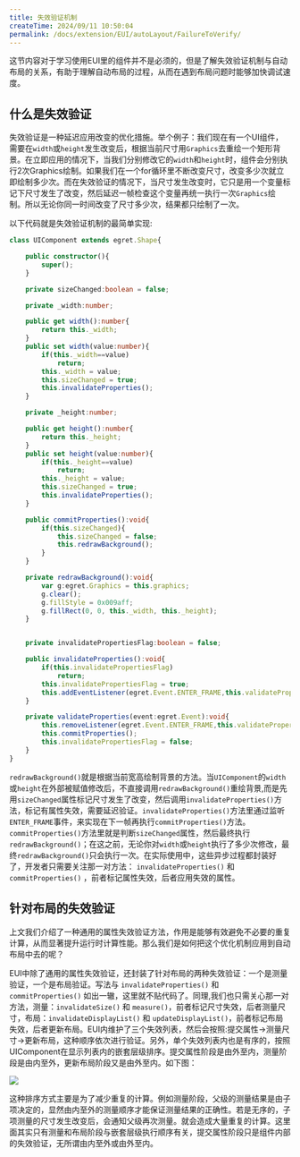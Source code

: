 ```yaml
---
title: 失效验证机制
createTime: 2024/09/11 10:50:04
permalink: /docs/extension/EUI/autoLayout/FailureToVerify/
---
```

这节内容对于学习使用EUI里的组件并不是必须的，但是了解失效验证机制与自动布局的关系，有助于理解自动布局的过程，从而在遇到布局问题时能够加快调试速度。

## 什么是失效验证

失效验证是一种延迟应用改变的优化措施。举个例子：我们现在有一个UI组件，需要在`width`或`height`发生改变后，根据当前尺寸用`Graphics`去重绘一个矩形背景。在立即应用的情况下，当我们分别修改它的`width`和`height`时，组件会分别执行2次Graphics绘制。如果我们在一个for循环里不断改变尺寸，改变多少次就立即绘制多少次。而在失效验证的情况下，当尺寸发生改变时，它只是用一个变量标记下尺寸发生了改变，然后延迟一帧检查这个变量再统一执行一次`Graphics`绘制。所以无论你同一时间改变了尺寸多少次，结果都只绘制了一次。

以下代码就是失效验证机制的最简单实现:

~~~ typescript
class UIComponent extends egret.Shape{

    public constructor(){
        super();
    }

    private sizeChanged:boolean = false;

    private _width:number;

    public get width():number{
        return this._width;
    }
    public set width(value:number){
        if(this._width==value)
            return;
        this._width = value;
        this.sizeChanged = true;
        this.invalidateProperties();
    }

    private _height:number;

    public get height():number{
        return this._height;
    }
    public set height(value:number){
        if(this._height==value)
            return;
        this._height = value;
        this.sizeChanged = true;
        this.invalidateProperties();
    }

    public commitProperties():void{
        if(this.sizeChanged){
            this.sizeChanged = false;
            this.redrawBackground();
        }
    }

    private redrawBackground():void{
        var g:egret.Graphics = this.graphics;
        g.clear();
        g.fillStyle = 0x009aff;
        g.fillRect(0, 0, this._width, this._height);
    }


    private invalidatePropertiesFlag:boolean = false;

    public invalidateProperties():void{
        if(this.invalidatePropertiesFlag)
            return;
        this.invalidatePropertiesFlag = true;
        this.addEventListener(egret.Event.ENTER_FRAME,this.validateProperties,this);
    }

    private validateProperties(event:egret.Event):void{
        this.removeListener(egret.Event.ENTER_FRAME,this.validateProperties,this);
        this.commitProperties();
        this.invalidatePropertiesFlag = false;
    }
}
~~~ 

`redrawBackground()`就是根据当前宽高绘制背景的方法。当`UIComponent`的`width`或`height`在外部被赋值修改后，不直接调用`redrawBackground()`重绘背景,而是先用`sizeChanged`属性标记尺寸发生了改变，然后调用`invalidateProperties()`方法，标记有属性失效，需要延迟验证。`invalidateProperties()`方法里通过监听`ENTER_FRAME`事件，来实现在下一帧再执行`commitProperties()`方法。`commitProperties()`方法里就是判断`sizeChanged`属性，然后最终执行`redrawBackground()`；在这之前，无论你对`width`或`height`执行了多少次修改，最终`redrawBackground()`只会执行一次。在实际使用中，这些异步过程都封装好了，开发者只需要关注那一对方法： `invalidateProperties()` 和 `commitProperties()` ，前者标记属性失效，后者应用失效的属性。

## 针对布局的失效验证

上文我们介绍了一种通用的属性失效验证方法，作用是能够有效避免不必要的重复计算，从而显著提升运行时计算性能。那么我们是如何把这个优化机制应用到自动布局中去的呢？

EUI中除了通用的属性失效验证，还封装了针对布局的两种失效验证：一个是测量验证，一个是布局验证。写法与 `invalidateProperties()` 和 `commitProperties()` 如出一辙，这里就不贴代码了。同理,我们也只需关心那一对方法，测量：`invalidateSize()` 和 `measure()`，前者标记尺寸失效，后者测量尺寸，布局：`invalidateDisplayList()` 和 `updateDisplayList()`，前者标记布局失效，后者更新布局。EUI内维护了三个失效列表，然后会按照:提交属性-&gt;测量尺寸-&gt;更新布局，这种顺序依次进行验证。另外，单个失效列表内也是有序的，按照UIComponent在显示列表内的嵌套层级排序。提交属性阶段是由外至内，测量阶段是由内至外，更新布局阶段又是由外至内。如下图：


![](55cdd5b0ed17f.jpg)


这种排序方式主要是为了减少重复的计算。例如测量阶段，父级的测量结果是由子项决定的，显然由内至外的测量顺序才能保证测量结果的正确性。若是无序的，子项测量的尺寸发生改变后，会通知父级再次测量。就会造成大量重复的计算。这里面其实只有测量和布局阶段与嵌套层级执行顺序有关，提交属性阶段只是组件内部的失效验证，无所谓由内至外或由外至内。
